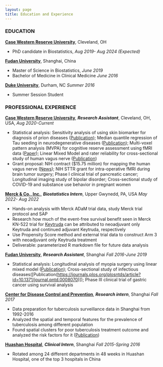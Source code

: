 ```yaml
---
layout: page
title: Education and Experience
---
```

### EDUCATION
**[Case Western Reserve University](https://case.edu/)**, Cleveland, OH  
* PhD candidate in Biostatistics,  *Aug 2019- Aug 2024 (Expected)*  

**[Fudan University](http://www.fudan.edu.cn/en/)**, Shanghai, China  
* Master of Science in Biostatistics,  *June 2019*  
* Bachelor of Medicine in Clinical Medicine  *June 2016*    

**[Duke University](https://www.duke.edu/)**, Durham, NC *Summer 2016*  
* Summer Session Student  

### PROFESSIONAL EXPERIENCE  
**[Case Western Reserve University](https://case.edu/)**, **_Research Assistant_**, Cleveland, OH, USA, *Aug 2020-Current*  
* Statistical analysis: Sensitivity analysis of using skin biomarker for diagnosis of prion diseases ([Publication](https://link.springer.com/article/10.1007/s00401-023-02661-2)); Median quantile regression of Tau seeding in neurodegenerative diseases ([Publication](https://link.springer.com/article/10.1007/s00401-023-02574-0)); Multi-voxel pattern analysis (MVPA) for cognitive reserve assessment using fMRI data ([Paper](https://www.biorxiv.org/content/10.1101/2022.12.06.519175v2.abstract)); Linear Mixed Model and rater reliability for cross-sectional study of human vagus nerve ([Publication](https://iopscience.iop.org/article/10.1088/1741-2552/ac9643/meta))
* Grant proposal: NIH contract ($15.75 million) for mapping the human vagus nerve ([News](https://thedaily.case.edu/national-institutes-of-health-awards-15-75m-to-research-team-led-by-case-western-reserve-university-and-duke-university-to-map-vagus-nerve-bodys-super-highway-for-c/)); NIH STTR grant for intra-operative fMRI during brain tumor surgery; Phase I clinical trial of pancreatic cancer; Longitudinal imaging study of bipolar disorder; Cross-sectional study of COVID-19 and substance use behavior in pregnant women

**[Merck & Co., Inc.](https://www.merck.com/)**, **_Biostatistics Intern_**, Upper Gwynedd, PA, USA *May 2022- Aug 2022*  
* Hands-on analysis with Merck ADaM trial data, study Merck trial protocol and SAP
* Research how much of the event-free survival benefit seen in Merck KN-522 trial for [Keytruda](https://www.keytruda.com/) can be attributed to neoadjuvant only Keytruda and continued adjuvant Keytruda, respectively
* Use Propensity Score method and external trial data to construct Arm 3 with neoadjuvant only Keytruda treatment
* Deliverable: parameterized R markdown file for future data analysis

**[Fudan University](http://www.fudan.edu.cn/en/)**, **_Research Assistant_**, Shanghai *Fall 2016-June 2019*  
* Statistical analysis: Longitudinal analysis of myopia surgery using linear mixed model ([Publication](https://www.frontiersin.org/articles/10.3389/fmed.2020.521078/full)); Cross-sectional study of infectious diseases([Publication(https://journals.plos.org/plosntds/article?id=10.1371/journal.pntd.0008070)]); Phase III clinical trial of gastric cancer using survival analysis  

**[Center for Disease Control and Prevention](http://www.scdc.sh.cn/indexEn.shtml)**, **_Research intern_**, Shanghai *Fall 2017*  
* Data preparation for tuberculosis surveillance data in Shanghai from 1992-2016  
* Analyzed the spatial and temporal features for the prevalence of tuberculosis among different population  
* Found spatial clusters for poor tuberculosis treatment outcome and analyzed the risk factors for it ([Publication](https://www.ncbi.nlm.nih.gov/pmc/articles/PMC9684007/)) 

**[Huashan Hospital](https://huashan.org.cn/)**, **_Clinical Intern_**, Shanghai *Fall 2015-Spring 2016*  
* Rotated among 24 different departments in 48 weeks in Huashan Hospital, one of the top 3 hospitals in China  

